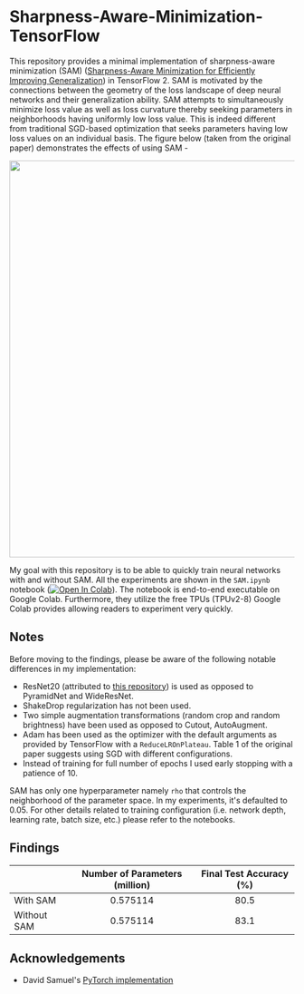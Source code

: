 # Sharpness-Aware-Minimization-TensorFlow
This repository provides a minimal implementation of sharpness-aware minimization (SAM) ([Sharpness-Aware Minimization for Efficiently Improving Generalization](https://arxiv.org/abs/2010.01412)) in TensorFlow 2. SAM is motivated by the connections between the geometry of the loss landscape of deep neural networks and their generalization ability. SAM attempts to simultaneously minimize loss value as well as loss curvature thereby seeking parameters in neighborhoods having uniformly low loss value. This is indeed different from traditional SGD-based optimization that seeks parameters having low loss values on an individual basis. The figure below (taken from the original paper) demonstrates the effects of using SAM - 

<p align="center">
<img src="https://i.ibb.co/1zP7gJN/image.png" width=700></img>
</p>

My goal with this repository is to be able to quickly train neural networks with and without SAM. All the experiments are shown in the `SAM.ipynb` notebook ([![Open In Colab](https://colab.research.google.com/assets/colab-badge.svg)](https://colab.research.google.com/github/sayakpaul/Sharpness-Aware-Minimization-TensorFlow/blob/main/SAM.ipynb)). The notebook is end-to-end executable on Google Colab. Furthermore, they utilize the free TPUs (TPUv2-8) Google Colab provides allowing readers to experiment very quickly.

## Notes

Before moving to the findings, please be aware of the following notable differences in my implementation:

* ResNet20 (attributed to [this repository](https://github.com/GoogleCloudPlatform/keras-idiomatic-programmer/blob/master/zoo/resnet/resnet_cifar10.py)) is used as opposed to PyramidNet and WideResNet. 
* ShakeDrop regularization has not been used.
* Two simple augmentation transformations (random crop and random brightness) have been used as opposed to Cutout, AutoAugment. 
* Adam has been used as the optimizer with the default arguments as provided by TensorFlow with a `ReduceLROnPlateau`. Table 1 of the original paper suggests using SGD with different configurations. 
* Instead of training for full number of epochs I used early stopping with a patience of 10.

SAM has only one hyperparameter namely `rho` that controls the neighborhood of the parameter space. In my experiments, it's defaulted to 0.05. For other details related to training configuration (i.e. network depth, learning rate, batch size, etc.) please refer to the notebooks.

## Findings

|             | Number of Parameters (million) | Final Test Accuracy (%) |
|-------------|:------------------------------:|:-----------------------:|
|   With SAM  |            0.575114            |           80.5          |
| Without SAM |            0.575114            |           83.1          |


## Acknowledgements
* David Samuel's [PyTorch implementation](https://github.com/davda54/sam)
